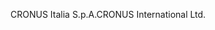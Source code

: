<span data-ttu-id="1aa94-101">CRONUS Italia S.p.A.</span><span class="sxs-lookup"><span data-stu-id="1aa94-101">CRONUS International Ltd.</span></span>
